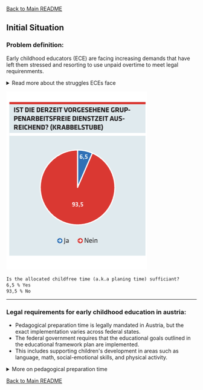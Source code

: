 [Back to Main README](../README.md)

## Initial Situation

### Problem definition:
Early childhood educators (ECE) are facing increasing demands that have left them stressed and resorting to use unpaid overtime to meet legal requirenments.

<details>
<summary> Read more about the struggles ECEs face </summary>

----
The increasing amount of written documentation, which has been mandated in recent years, has resulted in kindergarten teachers having barely enough time to prepare. This is leading to increased stress and a need to work overtime, leaving less and less time for rest and recovery. 

Additionally, **parents' expectations** of kindergartens are constantly rising, demanding optimal preparation for their children's schooling.
Kindergarten teacher and personnel representative Julia Fichtl reports regular overtime and parents who are making ever more demands. Nothing that is offered in kindergarten in terms of educational activities is by chance, explains Julia Fichtl in an interview in 2018 with oegb.at.
*["Arbeitsbelastund in kindergaerten nimmt zu."(Fichtl, 2018)](https://sofair-fsg.at/arbeitsbelastung-in-kindergaerten-nimmt-zu/)*

A recent survey by the union "yunion" shows that **three-quarters of kindergarten teachers** in Salzburg have to use their **private time for administrative tasks**, as the legally mandated preparation time is insufficient. Special kindergarten teacher Katrin Fuchsbauer criticizes the fact that despite years of demands, the framework conditions have not been improved. In addition to the increasing number of administrative tasks, such as language observation sheets, parent-teacher conferences, and the aftereffects of the Corona pandemic, also require more time. The insufficient relief leads to overload and dangerous situations in everyday kindergarten life.
*Kronen Zeitung (2023, September 21). ["Pädagoginnen fehlt Zeit, um Arbeit vorzubereiten."]( https://de.wiktionary.org/wiki/einf%C3%BCgen) Retrieved on [31.01.2025]*

SALZBURG. 6,000 early childhood educators participated in an Austria-wide online survey conducted by the union "yunion" in July and August 2023. 
Acording to the survey the high workload could also be due to the preparation time, which, according to the respondents, often has to take place in (unpaid) private time, as three-quarters of the respondents stated that they do not have enough time available with the preparation time provided. Moreover, only half of the respondents had the necessary resources available in their workplace. Another quarter stated that although the resources were available, they were not really usable, which is why many preparations had to be done largely with their own phone, computer, and printer.

*["In der Elementarpädagogik brennt der hut" ]( [https://www.meinbezirk.at/salzburg/c-lokales/in-der-elementar-paedagogik-brennt-der-hut](https://www.meinbezirk.at/salzburg/c-lokales/in-der-elementar-paedagogik-brennt-der-hut) )[meinBezirk, 31.01.2025, 13:42]*

A Publication of AKH 2021 on working conditions in child education and care states that there are some mayor issues with early childhood education work environments. One of these issues is too little group-work-free time. 
The group-work-free service time is the time that pedagogical professionals have available to, among other things, prepare educational work - which is why the time is often referred to as "preparation time". In addition, this time is intended for administrative tasks, cooperation with parents, meetings, and further training. In kindergartens and day-care centers, almost **80 percent of respondents** state that the **group-work-free service time is insufficient**, and in crèches, it is even more than 90 percent. Almost three-quarters of respondents are of the opinion that the **amount of administrative duties (documentation, office work, etc.) is too high**. Among the heads and deputy heads, around 87 percent even find this to be the case. Around one third finds that there is too little time for team meetings.
*["Broschuerenratgeber - beruf und familie"](https://ooe.arbeiterkammer.at/service/broschuerenundratgeber/berufundfamilie/B_2021_Kinderbetreuung.pdf)*


</details>

![Preparation time insufficient for ECE workers](../img/VorbereitungszeitDiagram.png)

```Description Diagram:
Is the allocated childfree time (a.k.a planing time) sufficiant?
6,5 % Yes
93,5 % No
```
-----

### Legal requirements for early childhood education in austria:

* Pedagogical preparation time is legally mandated in Austria, but the exact implementation varies across federal states.
* The federal government requires that the educational goals outlined in the educational framework plan are implemented.
* This includes supporting children's development in areas such as language, math, social-emotional skills, and physical activity.
  
 <details>
 <summary> More on pedagogical preparation time
 </summary>
A requirement for funding for a childcare project, a special form or a pilot project funded by the state, is that an appropriate portion of the working time of the pedagogical professionals is free from group work and is available for preparation and coordination of educational and upbringing work, further training, parent counseling and administrative tasks, whereby §§ 8 and 9 of the Oö. Kinderbildungs- und Betreuungsgesetz are relevant.
*[Land Oberösterreich (2007): Oö. Kinderbildungs- und -betreuungsgesetz (Oö. KBBG), LGBl. Nr. 39/2007 idF LGBl. Nr. 56/2023, § 29. ]( https://www.ris.bka.gv.at )[Zugriff am: 31.01.2025].*

The federal government has stipulated that the goals outlined in the educational framework plan should be implemented.
The educational goals for children, such as fostering competencies in the German language, mathematical and scientific competencies as a foundation for a successful educational career, and promoting the psychosocial and physical development of children with a particular focus on age-appropriate physical activity and the promotion of artistic, musical and creative as well as emotional development, are important parts of our planning software.
*[Republik Österreich (2022): Vereinbarung gemäß Art. 15a B-VG zwischen dem Bund und den Ländern über die Elementarpädagogik für die Kindergartenjahre 2022/23 bis 2026/27, (BGBl. I Nr. 148/2022). Bundesgesetzblatt für die Republik Österreich. ](https://www.ris.bka.gv.at) [Zugriff am: 31.01.2025]*

*[Educational framework plan for austria ]( https://www.bmbwf.gv.at/Themen/schule/bef/sb/bildungsrahmenplan.html)[31.01.2025]*
The federal government stipulates that the children's development must be actively supported.
The support in early childhood education institutions includes, for example, "early language promotion": pedagogically supported measures in the area of promoting the German language, which are implemented in suitable early childhood education institutions. "Promotion of the developmental status": scientifically guided holistic promotion of certain developmental aspects of children, which support the development of language competence, for example the promotion of multilingualism, the promotion of the languages of recognized minority groups, motor skills, socio-emotional development, school readiness skills, and subject-specific knowledge.
*[Republik Österreich (2022): Vereinbarung gemäß Art. 15a B-VG zwischen dem Bund und den Ländern über die Elementarpädagogik für die Kindergartenjahre 2022/23 bis 2026/27 (BGBl. I Nr. 148/2022). Bundesgesetzblatt für die Republik Österreich.]( https://www.ris.bka.gv.at )[Zugriff am: 31.01.2025].*

</details>

[Back to Main README](../README.md)
